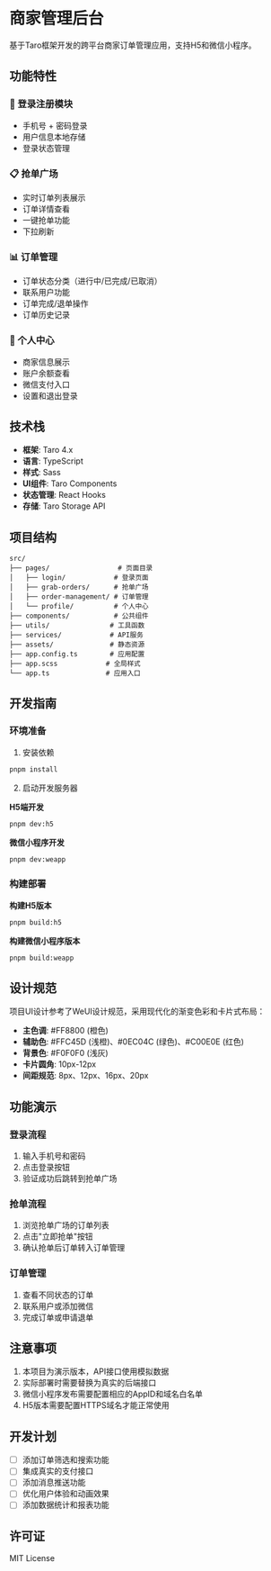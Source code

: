 # 商家管理后台

基于Taro框架开发的跨平台商家订单管理应用，支持H5和微信小程序。

## 功能特性

### 🔐 登录注册模块
- 手机号 + 密码登录
- 用户信息本地存储
- 登录状态管理

### 📋 抢单广场
- 实时订单列表展示
- 订单详情查看
- 一键抢单功能
- 下拉刷新

### 📊 订单管理
- 订单状态分类（进行中/已完成/已取消）
- 联系用户功能
- 订单完成/退单操作
- 订单历史记录

### 👤 个人中心
- 商家信息展示
- 账户余额查看
- 微信支付入口
- 设置和退出登录

## 技术栈

- **框架**: Taro 4.x
- **语言**: TypeScript
- **样式**: Sass
- **UI组件**: Taro Components
- **状态管理**: React Hooks
- **存储**: Taro Storage API

## 项目结构

```
src/
├── pages/                 # 页面目录
│   ├── login/            # 登录页面
│   ├── grab-orders/      # 抢单广场
│   ├── order-management/ # 订单管理
│   └── profile/          # 个人中心
├── components/           # 公共组件
├── utils/               # 工具函数
├── services/            # API服务
├── assets/              # 静态资源
├── app.config.ts        # 应用配置
├── app.scss            # 全局样式
└── app.ts              # 应用入口
```

## 开发指南

### 环境准备

1. 安装依赖
```bash
pnpm install
```

2. 启动开发服务器

**H5端开发**
```bash
pnpm dev:h5
```

**微信小程序开发**
```bash
pnpm dev:weapp
```

### 构建部署

**构建H5版本**
```bash
pnpm build:h5
```

**构建微信小程序版本**
```bash
pnpm build:weapp
```

## 设计规范

项目UI设计参考了WeUI设计规范，采用现代化的渐变色彩和卡片式布局：

- **主色调**: #FF8800 (橙色)
- **辅助色**: #FFC45D (浅橙)、#0EC04C (绿色)、#C00E0E (红色)
- **背景色**: #F0F0F0 (浅灰)
- **卡片圆角**: 10px-12px
- **间距规范**: 8px、12px、16px、20px

## 功能演示

### 登录流程
1. 输入手机号和密码
2. 点击登录按钮
3. 验证成功后跳转到抢单广场

### 抢单流程
1. 浏览抢单广场的订单列表
2. 点击"立即抢单"按钮
3. 确认抢单后订单转入订单管理

### 订单管理
1. 查看不同状态的订单
2. 联系用户或添加微信
3. 完成订单或申请退单

## 注意事项

1. 本项目为演示版本，API接口使用模拟数据
2. 实际部署时需要替换为真实的后端接口
3. 微信小程序发布需要配置相应的AppID和域名白名单
4. H5版本需要配置HTTPS域名才能正常使用

## 开发计划

- [ ] 添加订单筛选和搜索功能
- [ ] 集成真实的支付接口
- [ ] 添加消息推送功能
- [ ] 优化用户体验和动画效果
- [ ] 添加数据统计和报表功能

## 许可证

MIT License 